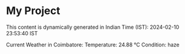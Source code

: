 # My Project

This content is dynamically generated in Indian Time (IST): 2024-02-10 23:53:40 IST


Current Weather in Coimbatore:
Temperature: 24.88 °C
Condition: haze
